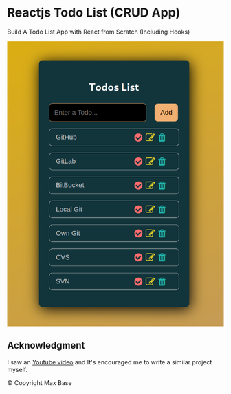 # Reactjs Todo List (CRUD App)

Build A Todo List App with React from Scratch (Including Hooks)

![Reactjs Todo List](demo.png)

## Acknowledgment

I saw an [Youtube video](https://www.youtube.com/watch?v=dD0MdMRVHoo) and It's encouraged me to write a similar project myself.

© Copyright Max Base
